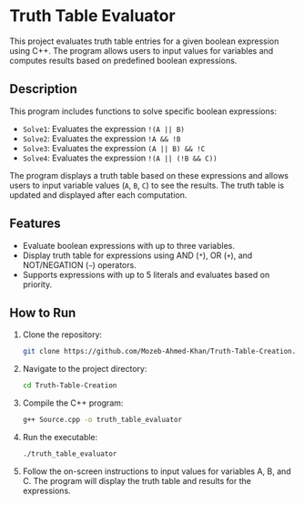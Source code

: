 # Truth Table Evaluator

This project evaluates truth table entries for a given boolean expression using C++. The program allows users to input values for variables and computes results based on predefined boolean expressions.

## Description

This program includes functions to solve specific boolean expressions:

- `Solve1`: Evaluates the expression `!(A || B)`
- `Solve2`: Evaluates the expression `!A && !B`
- `Solve3`: Evaluates the expression `(A || B) && !C`
- `Solve4`: Evaluates the expression `!(A || (!B && C))`

The program displays a truth table based on these expressions and allows users to input variable values (`A`, `B`, `C`) to see the results. The truth table is updated and displayed after each computation.

## Features

- Evaluate boolean expressions with up to three variables.
- Display truth table for expressions using AND (`*`), OR (`+`), and NOT/NEGATION (`~`) operators.
- Supports expressions with up to 5 literals and evaluates based on priority.

## How to Run

1. Clone the repository:
   ```bash
   git clone https://github.com/Mozeb-Ahmed-Khan/Truth-Table-Creation.git

2. Navigate to the project directory:
   ```bash
   cd Truth-Table-Creation
   
3. Compile the C++ program:
   ```bash
   g++ Source.cpp -o truth_table_evaluator

4. Run the executable:
   ```bash
   ./truth_table_evaluator

5. Follow the on-screen instructions to input values for variables A, B, and C. The program will display the truth table and results for the expressions.

   
